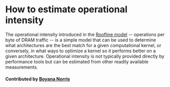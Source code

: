 # How to estimate operational intensity

The operational intensity introduced in the [Roofline model](https://escholarship.org/uc/item/5tz795vq.pdf) -- operations per byte of DRAM traffic -- is a simple model that can be used to determine what architectures are the best match for a given computational kernel, or conversely, in what ways to optimize a kernel so it performs better on a given architecture. Operational intensity is not typically provided directly by performance tools but can be estimated from other readily available measurements.

#### Contributed by [Boyana Norris](https://github.com/https://github.com/brnorris03)

<!---
Publish: yes
Categories: performance
Topics: performance
Tags: HPC
Level: 2
Prerequisites: defaults
Aggregate: none
--->
